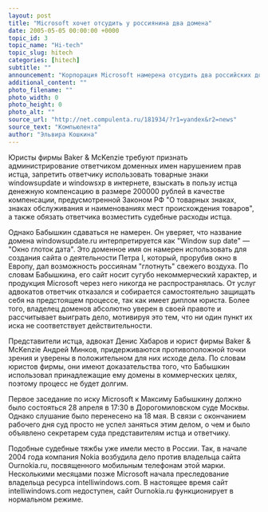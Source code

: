 ```yaml
---
layout: post
title: "Microsoft хочет отсудить у россиянина два домена"
date: 2005-05-05 00:00:00 +0000
topic_id: 3
topic_name: "Hi-tech"
topic_slug: hitech
categories: [hitech]
subtitle: ""
announcement: "Корпорация Microsoft намерена отсудить два российских домена - windowsupdate.ru и windowsxp64.ru (последний в настоящее время не функционирует). Их владельцем является россиянин Максим Бабышкин, сообщает Regnum. 11 октября 2004 года он получил письмо из московского представительства юридической фирмы Baker & McKenzie, представляющей интересы Microsoft. В письме ему в приказном тоне предписывалось отказаться от использования обоих доменов, так как юристы усмотрели нарушение авторского права компании. Владелец доменов отверг эти требования и отклонил предложения выкупить у него домены. Недавно Бабышкин получил повестку в суд."
additional_content: ""
photo_filename: ""
photo_width: 0
photo_height: 0
photo_alt: ""
source_url: "http://net.compulenta.ru/181934/?r1=yandex&r2=news"
source_text: "Компьюлента"
author: "Эльвира Кошкина"
---
```

Юристы фирмы Baker & McKenzie требуют признать администрирование ответчиком доменных имен нарушением прав истца, запретить ответчику использовать товарные знаки windowsupdate и windowsxp в интернете, взыскать в пользу истца денежную компенсацию в размере 200000 рублей в качестве компенсации, предусмотренной Законом РФ "О товарных знаках, знаках обслуживания и наименованиях мест происхождения товаров", а также обязать ответчика возместить судебные расходы истца.

Однако Бабышкин сдаваться не намерен. Он уверяет, что название домена windowsupdate.ru интерпретируется как "Window sup date" &mdash; "Окно глоток дата". Это доменное имя он намерен использовать для создания сайта о деятельности Петра I, который, прорубив окно в Европу, дал возможность россиянам "глотнуть" свежего воздуха. По словам Бабышкина, его сайт носит сугубо некоммерческий характер, и продукция Microsoft через него никогда не распространялась. От услуг адвокатов ответчик отказался и собирается самостоятельно защищать себя на предстоящем процессе, так как имеет диплом юриста. Более того, владелец доменов абсолютно уверен в своей правоте и рассчитывает выиграть дело, мотивируя это тем, что ни один пункт их иска не соответствует действительности.

Представители истца, адвокат Денис Хабаров и юрист фирмы Baker & McKenzie Андрей Минков, придерживаются противоположной точки зрения и уверены в положительном для них исходе дела. По словам юристов фирмы, они имеют доказательства того, что Бабышкин использовал принадлежащие ему домены в коммерческих целях, поэтому процесс не будет долгим.

Первое заседание по иску Microsoft к Максиму Бабышкину должно было состояться 28 апреля в 17:30 в Дорогомиловском суде Москвы. Однако слушание было перенесено на 18 мая. В связи с окончанием рабочего дня суд просто не успел заняться этим делом, о чем и было объявлено секретарем суда представителям истца и ответчику.

Подобные судебные тяжбы уже имели место в России. Так, в начале 2004 года компания Nokia возбудила дело против владельца сайта Ournokia.ru, посвященного мобильным телефонам этой марки. Несколькими месяцами позже Microsoft начала преследование владельца ресурса intelliwindows.com. В настоящее время сайт intelliwindows.com недоступен, сайт Ournokia.ru функционирует в нормальном режиме.
